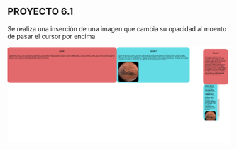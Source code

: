 ## PROYECTO 6.1
Se realiza una inserción de una imagen que cambia su opacidad al moento de pasar el cursor por encima

![](img.png)
